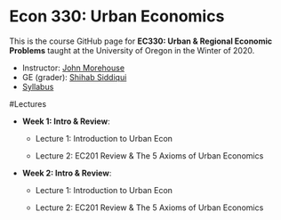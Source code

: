 # Econ 330: Urban Economics

This is the course GitHub page for __EC330: Urban & Regional Economic Problems__ taught at the University of Oregon in the Winter of 2020. 

- Instructor: [John Morehouse](https://www.johnmmorehouse.com/)
- GE (grader): [Shihab Siddiqui](https://economics.uoregon.edu/profile/smshihab/)
- [Syllabus](https://rawcdn.githack.com/johnmorehouse/EC330_UrbanEcon/044c04bcbac3663498707241157cc855d7707b24/Syllabus/syllabus.pdf)


#Lectures

- __Week 1: Intro & Review__:

  - Lecture 1: Introduction to Urban Econ
  
  - Lecture 2: EC201 Review & The 5 Axioms of Urban Economics
  
- __Week 2: Intro & Review__:

  - Lecture 1: Introduction to Urban Econ
  
  - Lecture 2: EC201 Review & The 5 Axioms of Urban Economics
  
